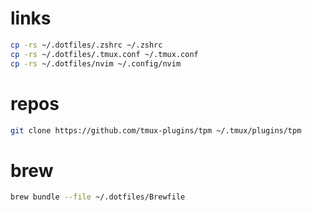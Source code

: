 # links
```bash
cp -rs ~/.dotfiles/.zshrc ~/.zshrc
cp -rs ~/.dotfiles/.tmux.conf ~/.tmux.conf
cp -rs ~/.dotfiles/nvim ~/.config/nvim
```
# repos
```bash
git clone https://github.com/tmux-plugins/tpm ~/.tmux/plugins/tpm
```
# brew
```bash
brew bundle --file ~/.dotfiles/Brewfile
```
